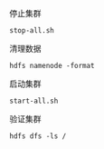 停止集群

```shell
stop-all.sh
```

清理数据

```shell
hdfs namenode -format
```

启动集群

```
start-all.sh
```

验证集群

```
hdfs dfs -ls /
```

